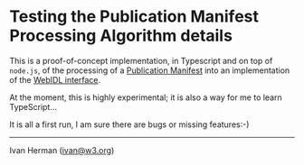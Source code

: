 
# Testing the Publication Manifest Processing Algorithm details

This is a proof-of-concept implementation, in Typescript and on top of `node.js`, of the processing of a [Publication Manifest](https://w3c.github.io/pub-manifest) into an implementation of the [WebIDL interface](https://w3c.github.io/pub-manifest/#webidl).

At the moment, this is highly experimental; it is also a way for me to learn TypeScript...

It is all a first run, I am sure there are bugs or missing features:-)

---

Ivan Herman (ivan@w3.org)
